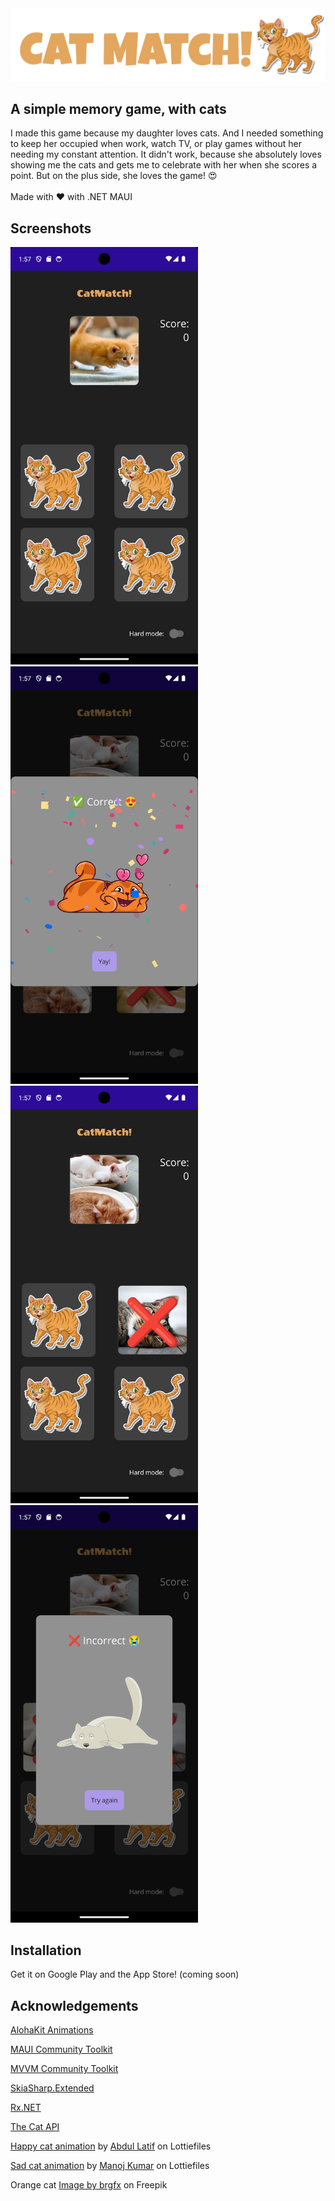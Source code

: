 <img src="https://github.com/matt-goldman/CatMatch/blob/main/assets/banner.png?raw=true" width=800 />

## A simple memory game, with cats

I made this game because my daughter loves cats. And I needed something to keep her occupied when work, watch TV, or play games without her needing my constant attention. It didn't work, because she absolutely loves showing me the cats and gets me to celebrate with her when she scores a point. But on the plus side, she loves the game! 😍
<br/><br/>
Made with ♥️ with .NET MAUI

## Screenshots

<img src="https://github.com/matt-goldman/CatMatch/blob/main/assets/screenshot1.png?raw=true" width=300 /> <img src="https://github.com/matt-goldman/CatMatch/blob/main/assets/screenshot2.png?raw=true" width=300 /> <img src="https://github.com/matt-goldman/CatMatch/blob/main/assets/screenshot3.png?raw=true" width=300 /> <img src="https://github.com/matt-goldman/CatMatch/blob/main/assets/screenshot4.png?raw=true" width=300 />

## Installation

Get it on Google Play and the App Store! (coming soon)

## Acknowledgements

[AlohaKit Animations](https://github.com/jsuarezruiz/AlohaKit.Animations)

[MAUI Community Toolkit](https://github.com/CommunityToolkit/Maui/)

[MVVM Community Toolkit](https://learn.microsoft.com/en-au/dotnet/communitytoolkit/mvvm/)

[SkiaSharp.Extended](https://mono.github.io/SkiaSharp.Extended/index.html)

[Rx.NET](https://github.com/dotnet/reactive)

[The Cat API](https://thecatapi.com/)


[Happy cat animation](https://lottiefiles.com/animations/cat-feeling-love-emotionsexpression-emojisticker-animation-lr3WdNpMuP) by [Abdul Latif](https://lottiefiles.com/animoox) on Lottiefiles

[Sad cat animation](https://lottiefiles.com/animations/lazy-cat-j3KIEIX2NB) by [Manoj Kumar](https://lottiefiles.com/manoj61) on Lottiefiles

Orange cat <a href="https://www.freepik.com/free-vector/sticker-template-cat-cartoon-character_18755727.htm#query=cat&position=4&from_view=author&uuid=4ad5e975-7d7f-42f4-9630-d2eaf7e7e18d">Image by brgfx</a> on Freepik
